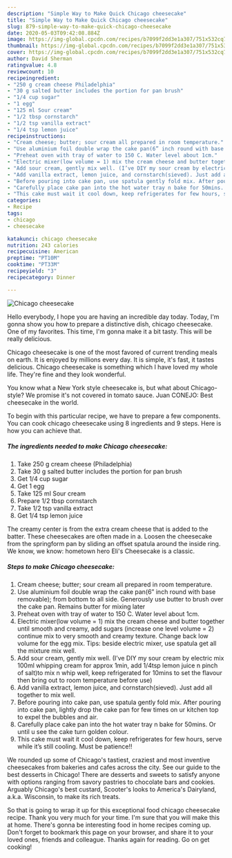 ```yaml
---
description: "Simple Way to Make Quick Chicago cheesecake"
title: "Simple Way to Make Quick Chicago cheesecake"
slug: 879-simple-way-to-make-quick-chicago-cheesecake
date: 2020-05-03T09:42:08.884Z
image: https://img-global.cpcdn.com/recipes/b7099f2dd3e1a307/751x532cq70/chicago-cheesecake-recipe-main-photo.jpg
thumbnail: https://img-global.cpcdn.com/recipes/b7099f2dd3e1a307/751x532cq70/chicago-cheesecake-recipe-main-photo.jpg
cover: https://img-global.cpcdn.com/recipes/b7099f2dd3e1a307/751x532cq70/chicago-cheesecake-recipe-main-photo.jpg
author: David Sherman
ratingvalue: 4.8
reviewcount: 10
recipeingredient:
- "250 g cream cheese Philadelphia"
- "30 g salted butter includes the portion for pan brush"
- "1/4 cup sugar"
- "1 egg"
- "125 ml Sour cream"
- "1/2 tbsp cornstarch"
- "1/2 tsp vanilla extract"
- "1/4 tsp lemon juice"
recipeinstructions:
- "Cream cheese; butter; sour cream all prepared in room temperature."
- "Use aluminium foil double wrap the cake pan(6” inch round with base removable); from bottom to all side. Generously use butter to brush over the cake pan. Remains butter for mixing later"
- "Preheat oven with tray of water to 150 C. Water level about 1cm."
- "Electric mixer(low volume = 1) mix the cream cheese and butter together until smooth and creamy, add sugars (increase one level volume = 2) continue mix to very smooth and creamy texture. Change back low volume for the egg mix. Tips: beside electric mixer, use spatula get all the mixture mix well."
- "Add sour cream, gently mix well. (I’ve DIY my sour cream by electric mix 100ml whipping cream for approx 1min, add 1/4tsp lemon juice n pinch of salt)to mix n whip well, keep refrigerated for 10mins to set the flavour then bring out to room temperature before use)"
- "Add vanilla extract, lemon juice, and cornstarch(sieved). Just add all together to mix well."
- "Before pouring into cake pan, use spatula gently fold mix. After pouring into cake pan, lightly drop the cake pan for few times on ur kitchen top to expel the bubbles and air."
- "Carefully place cake pan into the hot water tray n bake for 50mins. Or until u see the cake turn golden colour."
- "This cake must wait it cool down, keep refrigerates for few hours, serve while it’s still cooling. Must be patience!!"
categories:
- Recipe
tags:
- chicago
- cheesecake

katakunci: chicago cheesecake 
nutrition: 243 calories
recipecuisine: American
preptime: "PT10M"
cooktime: "PT33M"
recipeyield: "3"
recipecategory: Dinner

---
```



![Chicago cheesecake](https://img-global.cpcdn.com/recipes/b7099f2dd3e1a307/751x532cq70/chicago-cheesecake-recipe-main-photo.jpg)

Hello everybody, I hope you are having an incredible day today. Today, I'm gonna show you how to prepare a distinctive dish, chicago cheesecake. One of my favorites. This time, I'm gonna make it a bit tasty. This will be really delicious.

Chicago cheesecake is one of the most favored of current trending meals on earth. It is enjoyed by millions every day. It is simple, it's fast, it tastes delicious. Chicago cheesecake is something which I have loved my whole life. They're fine and they look wonderful.

You know what a New York style cheesecake is, but what about Chicago-style? We promise it&#39;s not covered in tomato sauce. Juan CONEJO: Best cheesecake in the world.


To begin with this particular recipe, we have to prepare a few components. You can cook chicago cheesecake using 8 ingredients and 9 steps. Here is how you can achieve that.

<!--inarticleads1-->

##### The ingredients needed to make Chicago cheesecake:

1. Take 250 g cream cheese (Philadelphia)
1. Take 30 g salted butter includes the portion for pan brush
1. Get 1/4 cup sugar
1. Get 1 egg
1. Take 125 ml Sour cream
1. Prepare 1/2 tbsp cornstarch
1. Take 1/2 tsp vanilla extract
1. Get 1/4 tsp lemon juice


The creamy center is from the extra cream cheese that is added to the batter. These cheesecakes are often made in a. Loosen the cheesecake from the springform pan by sliding an offset spatula around the inside ring. We know, we know: hometown hero Eli&#39;s Cheesecake is a classic. 

<!--inarticleads2-->

##### Steps to make Chicago cheesecake:

1. Cream cheese; butter; sour cream all prepared in room temperature.
1. Use aluminium foil double wrap the cake pan(6” inch round with base removable); from bottom to all side. Generously use butter to brush over the cake pan. Remains butter for mixing later
1. Preheat oven with tray of water to 150 C. Water level about 1cm.
1. Electric mixer(low volume = 1) mix the cream cheese and butter together until smooth and creamy, add sugars (increase one level volume = 2) continue mix to very smooth and creamy texture. Change back low volume for the egg mix. Tips: beside electric mixer, use spatula get all the mixture mix well.
1. Add sour cream, gently mix well. (I’ve DIY my sour cream by electric mix 100ml whipping cream for approx 1min, add 1/4tsp lemon juice n pinch of salt)to mix n whip well, keep refrigerated for 10mins to set the flavour then bring out to room temperature before use)
1. Add vanilla extract, lemon juice, and cornstarch(sieved). Just add all together to mix well.
1. Before pouring into cake pan, use spatula gently fold mix. After pouring into cake pan, lightly drop the cake pan for few times on ur kitchen top to expel the bubbles and air.
1. Carefully place cake pan into the hot water tray n bake for 50mins. Or until u see the cake turn golden colour.
1. This cake must wait it cool down, keep refrigerates for few hours, serve while it’s still cooling. Must be patience!!


We rounded up some of Chicago&#39;s tastiest, craziest and most inventive cheesecakes from bakeries and cafes across the city. See our guide to the best desserts in Chicago! There are desserts and sweets to satisfy anyone with options ranging from savory pastries to chocolate bars and cookies. Arguably Chicago&#39;s best custard, Scooter&#39;s looks to America&#39;s Dairyland, a.k.a. Wisconsin, to make its rich treats. 

So that is going to wrap it up for this exceptional food chicago cheesecake recipe. Thank you very much for your time. I'm sure that you will make this at home. There's gonna be interesting food in home recipes coming up. Don't forget to bookmark this page on your browser, and share it to your loved ones, friends and colleague. Thanks again for reading. Go on get cooking!
